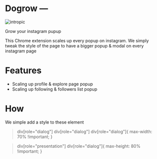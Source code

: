 # Dogrow — 

![intropic](https://adriengervaix.com/projects/dogrow/assets/bigpicture.jpg)

Grow your instagram pupup

This Chrome extension scales up every popup on instagram.
We simply tweak the style of the page to have a bigger popup & modal on every instagram page

# Features

- Scaling up profile & explore page popup
- Scaling up following & followers list popup

# How

We simple add a style to these element

>div[role="dialog"] div[role="dialog"] div[role="dialog"]{
>    max-width: 70% !important; 
>}


>div[role="presentation"] div[role="dialog"]{
>    max-height: 80% !important; 
>}

